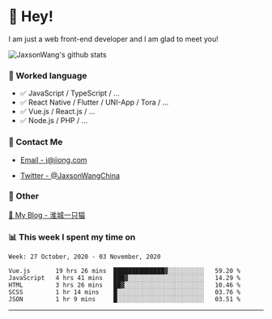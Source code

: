 # 👋 Hey!

I am just a web front-end developer and I am glad to meet you!

![JaxsonWang's github stats](https://github-readme-stats.vercel.app/api?username=JaxsonWang&&show_icons=true&&title_color=1abc9c&&icon_color=1abc9c)


### 📝 Worked language

- ✅ JavaScript / TypeScript / ...
- ✅ React Native / Flutter / UNI-App / Tora / ...
- ✅ Vue.js / React.js / ...
- ✅ Node.js / PHP / ...

### 📮 Contact Me

- [Email - i@iiong.com](mailto:i@iiong.com)

- [Twitter - @JaxsonWangChina](https://twitter.com/JaxsonWangChina)

### 🤪 Other

[📌 My Blog - 淮城一只猫](https://iiong.com)

### 📊 This week I spent my time on

<!--START_SECTION:waka-->
```text
Week: 27 October, 2020 - 03 November, 2020

Vue.js       19 hrs 26 mins  ██████████████▓░░░░░░░░░░   59.20 % 
JavaScript   4 hrs 41 mins   ███▓░░░░░░░░░░░░░░░░░░░░░   14.29 % 
HTML         3 hrs 26 mins   ██▓░░░░░░░░░░░░░░░░░░░░░░   10.46 % 
SCSS         1 hr 14 mins    █░░░░░░░░░░░░░░░░░░░░░░░░   03.76 % 
JSON         1 hr 9 mins     █░░░░░░░░░░░░░░░░░░░░░░░░   03.51 % 
```
<!--END_SECTION:waka-->

---
